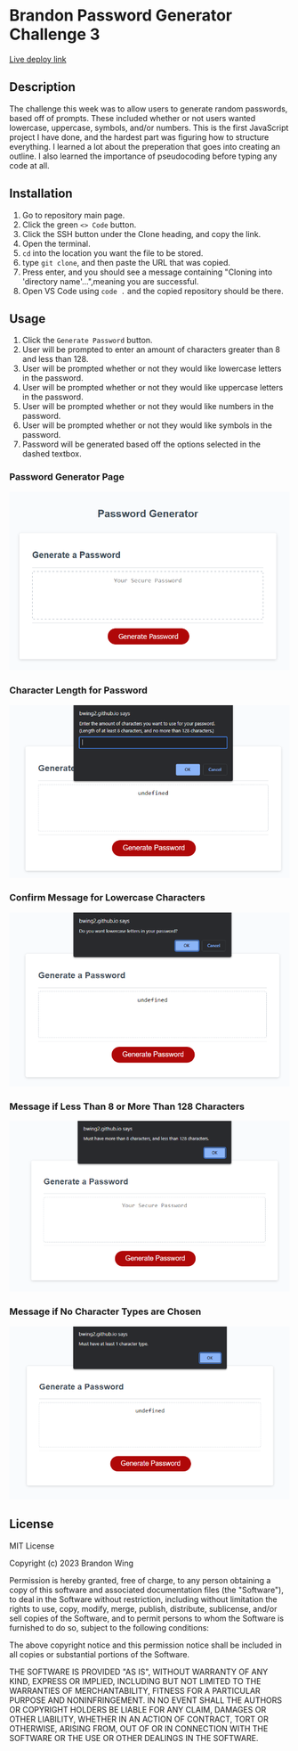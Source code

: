 # Brandon Password Generator Challenge 3

[Live deploy link](https://bwing2.github.io/brandon-password-generator-challenge-3/)

## Description

The challenge this week was to allow users to generate random passwords, based off of prompts. These included whether or not users wanted lowercase, uppercase, symbols, and/or numbers. This is the first JavaScript project I have done, and the hardest part was figuring how to structure everything. I learned a lot about the preperation that goes into creating an outline. I also learned the importance of pseudocoding before typing any code at all.

## Installation

1. Go to repository main page.
2. Click the green `<> Code` button.
3. Click the SSH button under the Clone heading, and copy the link.
4. Open the terminal.
5. `cd` into the location you want the file to be stored.
6. type `git clone`, and then paste the URL that was copied.
7. Press enter, and you should see a message containing "Cloning into 'directory name'...",meaning you are successful.
8. Open VS Code using `code .` and the copied repository should be there.

## Usage

1. Click the `Generate Password` button.
2. User will be prompted to enter an amount of characters greater than 8 and less than 128.
3. User will be prompted whether or not they would like lowercase letters in the password.
4. User will be prompted whether or not they would like uppercase letters in the password.
5. User will be prompted whether or not they would like numbers in the password.
6. User will be prompted whether or not they would like symbols in the password.
7. Password will be generated based off the options selected in the dashed textbox.

### Password Generator Page
![Password Generator Page](assets/password-generator-page.png)

### Character Length for Password
![Character Length for Password](assets/password-generator-characters.png)

### Confirm Message for Lowercase Characters
![Confirm Message for Lowercase Characters](assets/password-lowercase-characters.png)

### Message if Less Than 8 or More Than 128 Characters
![Message if Less Than 8 or More Than 128 Characters](assets/password-character-limit.png)


### Message if No Character Types are Chosen
![Message if No Character Types are Chosen](assets/password-character-type.png)

## License 

MIT License

Copyright (c) 2023 Brandon Wing

Permission is hereby granted, free of charge, to any person obtaining a copy of this software and associated documentation files (the "Software"), to deal in the Software without restriction, including without limitation the rights to use, copy, modify, merge, publish, distribute, sublicense, and/or sell copies of the Software, and to permit persons to whom the Software is furnished to do so, subject to the following conditions:

The above copyright notice and this permission notice shall be included in all copies or substantial portions of the Software.

THE SOFTWARE IS PROVIDED "AS IS", WITHOUT WARRANTY OF ANY KIND, EXPRESS OR IMPLIED, INCLUDING BUT NOT LIMITED TO THE WARRANTIES OF MERCHANTABILITY, FITNESS FOR A PARTICULAR PURPOSE AND NONINFRINGEMENT. IN NO EVENT SHALL THE AUTHORS OR COPYRIGHT HOLDERS BE LIABLE FOR ANY CLAIM, DAMAGES OR OTHER LIABILITY, WHETHER IN AN ACTION OF CONTRACT, TORT OR OTHERWISE, ARISING FROM, OUT OF OR IN CONNECTION WITH THE SOFTWARE OR THE USE OR OTHER DEALINGS IN THE SOFTWARE.